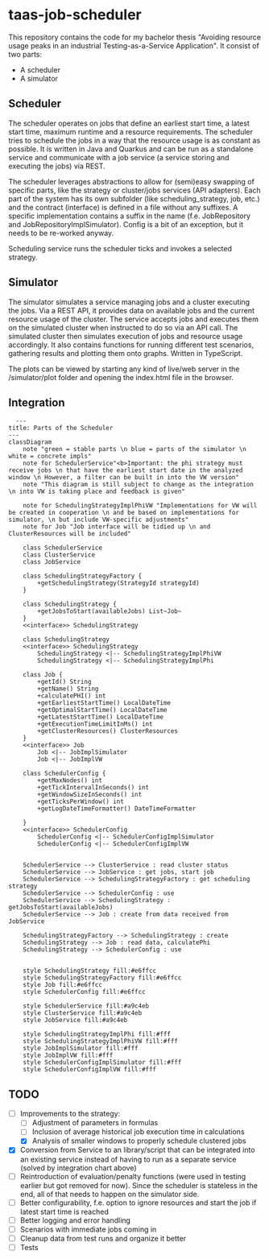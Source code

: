 # taas-job-scheduler

This repository contains the code for my bachelor thesis "Avoiding resource usage peaks in an industrial Testing-as-a-Service Application".
It consist of two parts:

- A scheduler
- A simulator

## Scheduler

The scheduler operates on jobs that define an earliest start time, a latest start time, maximum runtime and a resource requirements.
The scheduler tries to schedule the jobs in a way that the resource usage is as constant as possible.
It is written in Java and Quarkus and can be run as a standalone service and communicate with a job service (a service storing and executing the jobs) via REST.

The scheduler leverages abstractions to allow for (semi)easy swapping of specific parts, like the strategy or cluster/jobs services (API adapters). Each part of the system has its own subfolder (like scheduling_strategy, job, etc.) and the contract (interface) is defined in a file without any suffixes. A specific implementation contains a suffix in the name (f.e. JobRepository and JobRepositoryImplSimulator).
Config is a bit of an exception, but it needs to be re-worked anyway.

Scheduling service runs the scheduler ticks and invokes a selected strategy.

## Simulator

The simulator simulates a service managing jobs and a cluster executing the jobs. Via a REST API, it provides data on available jobs and the current resource usage of the cluster. The service accepts jobs and executes them on the simulated cluster when instructed to do so via an API call. The simulated cluster then simulates execution of jobs and resource usage accordingly. It also contains functions for running different test scenarios, gathering results and plotting them onto graphs. Written in TypeScript.

The plots can be viewed by starting any kind of live/web server in the /simulator/plot folder and opening the index.html file in the browser.

## Integration

```mermaid
  ---
title: Parts of the Scheduler
---
classDiagram
    note "green = stable parts \n blue = parts of the simulator \n white = concrete impls"
    note for SchedulerService"<b>Important: the phi strategy must receive jobs \n that have the earliest start date in the analyzed window \n However, a filter can be built in into the VW version"
    note "This diagram is still subject to change as the integration \n into VW is taking place and feedback is given"

    note for SchedulingStrategyImplPhiVW "Implementations for VW will be created in cooperation \n and be based on implementations for simulator, \n but include VW-specific adjustments"
    note for Job "Job interface will be tidied up \n and ClusterResources will be included"

    class SchedulerService
    class ClusterService
    class JobService

    class SchedulingStrategyFactory {
        +getSchedulingStrategy(StrategyId strategyId)
    }

    class SchedulingStrategy {
        +getJobsToStart(availableJobs) List~Job~
    }
    <<interface>> SchedulingStrategy

    class SchedulingStrategy
    <<interface>> SchedulingStrategy
        SchedulingStrategy <|-- SchedulingStrategyImplPhiVW
        SchedulingStrategy <|-- SchedulingStrategyImplPhi

    class Job {
        +getId() String
        +getName() String
        +calculatePHI() int
        +getEarliestStartTime() LocalDateTime
        +getOptimalStartTime() LocalDateTime
        +getLatestStartTime() LocalDateTime
        +getExecutionTimeLimitInMs() int
        +getClusterResources() ClusterResources
    }
    <<interface>> Job
        Job <|-- JobImplSimulator
        Job <|-- JobImplVW

    class SchedulerConfig {
        +getMaxNodes() int
        +getTickIntervalInSeconds() int
        +getWindowSizeInSeconds() int
        +getTicksPerWindow() int
        +getLogDateTimeFormatter() DateTimeFormatter

    }
    <<interface>> SchedulerConfig
        SchedulerConfig <|-- SchedulerConfigImplSimulator
        SchedulerConfig <|-- SchedulerConfigImplVW


    SchedulerService --> ClusterService : read cluster status
    SchedulerService --> JobService : get jobs, start job
    SchedulerService --> SchedulingStrategyFactory : get scheduling strategy
    SchedulerService --> SchedulerConfig : use
    SchedulerService --> SchedulingStrategy : getJobsToStart(availableJobs)
    SchedulerService --> Job : create from data received from JobService

    SchedulingStrategyFactory --> SchedulingStrategy : create
    SchedulingStrategy --> Job : read data, calculatePhi
    SchedulingStrategy --> SchedulerConfig : use


    style SchedulingStrategy fill:#e6ffcc
    style SchedulingStrategyFactory fill:#e6ffcc
    style Job fill:#e6ffcc
    style SchedulerConfig fill:#e6ffcc

    style SchedulerService fill:#a9c4eb
    style ClusterService fill:#a9c4eb
    style JobService fill:#a9c4eb

    style SchedulingStrategyImplPhi fill:#fff
    style SchedulingStrategyImplPhiVW fill:#fff
    style JobImplSimulator fill:#fff
    style JobImplVW fill:#fff
    style SchedulerConfigImplSimulator fill:#fff
    style SchedulerConfigImplVW fill:#fff
```

## TODO

- [ ] Improvements to the strategy:
  - [ ] Adjustment of parameters in formulas
  - [ ] Inclusion of average historical job execution time in calculations
  - [x] Analysis of smaller windows to properly schedule clustered jobs
- [x] Conversion from Service to an library/script that can be integrated into an existing service instead of having to run as a separate service (solved by integration chart above)
- [ ] Reintroduction of evaluation/penalty functions (were used in testing earlier but got removed for now). Since the scheduler is stateless in the end, all of that needs to happen on the simulator side.
- [ ] Better configurability, f.e. option to ignore resources and start the job if latest start time is reached
- [ ] Better logging and error handling
- [ ] Scenarios with immediate jobs coming in
- [ ] Cleanup data from test runs and organize it better
- [ ] Tests
